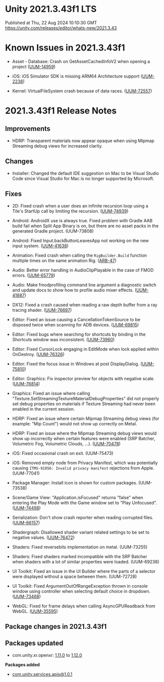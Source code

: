 # Unity 2021.3.43f1 LTS
Published at Thu, 22 Aug 2024 10:10:30 GMT  
https://unity.com/releases/editor/whats-new/2021.3.43

# Known Issues in 2021.3.43f1

- Asset - Database: Crash on GetAssetCachedInfoV2 when opening a project
    ([UUM-14959](https://issuetracker.unity3d.com/issues/crash-on-getassetcachedinfov2-when-opening-a-project))

- iOS: iOS Simulator SDK is missing ARM64 Architecture support
    ([UUM-2238](https://issuetracker.unity3d.com/issues/ios-simulator-sdk-is-missing-arm64-architecture-support))

- Kernel: VirtualFileSystem crash because of data races.
    ([UUM-72557](https://issuetracker.unity3d.com/issues/virtualfilesystem-crash-because-of-data-races))



# 2021.3.43f1 Release Notes

## Improvements

- HDRP: Transparent materials now appear opaque when using Mipmap Streaming debug views for increased clarity.



## Changes

- Installer: Changed the default IDE suggestion on Mac to be Visual Studio Code since Visual Studio for Mac is no longer supported by Microsoft.



## Fixes

- 2D: Fixed crash when a user does an infinite recursion loop using a Tile's StartUp call by limiting the recursion.
    ([UUM-74939](https://issuetracker.unity3d.com/issues/crash-on-unsafeutility-custom-memset-when-simulating-a-random-tick-event-for-a-tile-at-a-specified-position))

- Android: AndroidX use is always true. Fixed problem with Gradle AAB build fail when Split App Binary is on, but there are no asset packs in the generated Gradle project.
    (UUM-73808)

- Android: Fixed Input.backButtonLeavesApp not working on the new input system.
    ([UUM-41638](https://issuetracker.unity3d.com/issues/android-newinputsystem-does-not-support-input-dot-backbuttonleavesapp))

- Animation: Fixed crash when calling the `RigBuilder.Build` function multiple times on the same animation Rig.
    ([ARB-47](https://issuetracker.unity3d.com/issues/crash-on-mecanim-animation-seekclip-and-the-animators-methods-execution-gets-slower-and-slower-when-repeatedly-calling-the-rigbuilder-dot-build-in-the-player))

- Audio: Better error handling in AudioClipPlayable in the case of FMOD errors.
    ([UUM-65779](https://issuetracker.unity3d.com/issues/crash-on-audioclipplayable-handleplayevent-when-loading-and-instantiating-addressables-in-play-mode))

- Audio: Make fmodprofiling command line argument a diagnostic switch and update docs to show how to profile audio mixer effects.
    ([UUM-41887](https://issuetracker.unity3d.com/issues/cpu-usage-display-is-not-toggled-when-toggling-it-in-audiomixergroupcontroller))

- DX12: Fixed a crash caused when reading a raw depth buffer from a ray tracing shader.
    ([UUM-76697](https://issuetracker.unity3d.com/issues/crash-on-gfxdeviced3d12base-drawbufferscommon-when-enabling-a-gameobject-using-ssrs-ray-tracing-or-mixed-tracing-options))

- Editor: Fixed an issue causing a CancellationTokenSource to be disposed twice when scanning for ADB devices.
    ([UUM-69815](https://issuetracker.unity3d.com/issues/batch-mode-and-cloud-build-get-stuck-at-scanning-for-adb-devices-when-building-for-the-android-or-ios-platforms))

- Editor: Fixed bugs where searching for shortcuts by binding in the Shortcuts window was inconsistent.
    ([UUM-73960](https://issuetracker.unity3d.com/issues/search-shortcuts-shortcuts-search-input-display-is-not-consistent-with-the-same-inputs))

- Editor: Fixed CursorLock engaging in EditMode when lock applied within OnDestroy.
    ([UUM-76326](https://issuetracker.unity3d.com/issues/mouse-cursor-gets-locked-and-hidden-in-the-middle-of-the-game-view-when-using-cursorlockmode-dot-locked-in-ondestroy))

- Editor: Fixed the focus issue in Windows at post DisplayDialog.
    ([UUM-75810](https://issuetracker.unity3d.com/issues/renaming-a-new-gameobject-fails-if-vcs-checks-out-the-prefab-being-edited))

- Editor: Graphics: Fix inspector preview for objects with negative scale.
    ([UUM-76814](https://issuetracker.unity3d.com/issues/the-reflection-probe-is-displayed-as-red-in-the-inspector-window-when-the-gameobjects-transform-has-a-negative-value-on-macos))

- Graphics: Fixed an issue where calling "Texture.SetStreamingTextureMaterialDebugProperties" did not properly set debug properties on materials if Texture Streaming had never been enabled in the current session.

- HDRP: Fixed an issue where certain Mipmap Streaming debug views \(for example: "Mip Count"\) would not show up correctly on Metal.

- HDRP: Fixed an issue where the Mipmap Streaming debug views would show up incorrectly when certain features were enabled \(SRP Batcher, Volumetric Fog, Volumetric Clouds, ...\).
    ([UUM-70478](https://issuetracker.unity3d.com/issues/hdrp-mip-map-debugging-view-turns-white-if-there-are-directional-lights-in-the-scene))

- iOS: Fixed occasional crash on exit.
    (UUM-75473)

- iOS: Removed empty node from Privacy Manifest, which was potentially causing `ITMS-91056: Invalid privacy manifest` rejections from Apple.
    (UUM-77041)

- Package Manager: Install icon is shown for custom packages.
    (UUM-73538)

- Scene/Game View: "Application.isFocused" returns "false" when entering the Play Mode with the Game window set to "Play Unfocused".
    ([UUM-74498](https://issuetracker.unity3d.com/issues/application-dot-isfocused-initially-returns-true-when-entering-the-play-mode-with-the-game-window-set-to-play-unfocused))

- Serialization: Don't show crash reporter when reading corrupted files.
    ([UUM-66157](https://issuetracker.unity3d.com/issues/crash-on-cachedreader-outofboundserror-when-pressing-the-quit-button-in-the-fatal-error-modal-window))

- Shadergraph: Disallowed shader variant related settings to be set to negative values.
    ([UUM-76472](https://issuetracker.unity3d.com/issues/shader-graph-preview-variant-limit-can-be-set-to-a-negative-value))

- Shaders: Fixed reversebits implementation on metal.
    (UUM-73255)

- Shaders: Fixed shaders marked incompatible with the SRP Batcher when shaders with a lot of similar properties were loaded.
    (UUM-69238)

- UI Toolkit: Fixed an issue in the UI Builder where the parts of a selector were displayed without a space between them.
    (UUM-72728)

- UI Toolkit: Fixed ArgumentOutOfRangeException thrown in console window using controller when selecting default choice in dropdown.
    ([UUM-73468](https://issuetracker.unity3d.com/issues/argumentoutofrangeexception-thrown-when-selecting-ui-toolkit-dropdown-using-a-gamepad-controller))

- WebGL: Fixed for frame delays when calling AsyncGPUReadback from WebGL.
    ([UUM-35595](https://issuetracker.unity3d.com/issues/asyncgpureadback-dot-requestintonativearray-displays-incorrect-frame-count-in-webgl-player-when-using-chrome-or-edge-browsers))




## Package changes in 2021.3.43f1

## Packages updated

- com.unity.xr.openxr: [1.11.0](https://docs.unity3d.com/Packages/com.unity.xr.openxr@1.11//changelog/CHANGELOG.html) to [1.12.0](https://docs.unity3d.com/Packages/com.unity.xr.openxr@1.12//changelog/CHANGELOG.html)

**Packages added**

- [com.unity.services.apis@1.0.1](https://docs.unity3d.com/Packages/com.unity.services.apis@1.0//changelog/CHANGELOG.html)